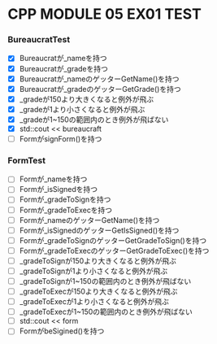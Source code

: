 # CPP MODULE 05 EX01 TEST

### BureaucratTest
- [x] Bureaucratが_nameを持つ
- [x] Bureaucratが_gradeを持つ
- [x] Bureaucratが_nameのゲッターGetName()を持つ
- [x] Bureaucratが_gradeのゲッターGetGrade()を持つ
- [x] _gradeが150より大きくなると例外が飛ぶ
- [x] _gradeが1より小さくなると例外が飛ぶ
- [x] _gradeが1~150の範囲内のとき例外が飛ばない
- [x] std::cout << bureaucraft
- [ ] FormがsignForm()を持つ

### FormTest
- [ ] Formが_nameを持つ
- [ ] Formが_isSignedを持つ
- [ ] Formが_gradeToSignを持つ
- [ ] Formが_gradeToExecを持つ
- [ ] Formが_nameのゲッターGetName()を持つ
- [ ] Formが_isSignedのゲッターGetIsSigned()を持つ
- [ ] Formが_gradeToSignのゲッターGetGradeToSign()を持つ
- [ ] Formが_gradeToExecのゲッターGetGradeToExec()を持つ
- [ ] _gradeToSignが150より大きくなると例外が飛ぶ
- [ ] _gradeToSignが1より小さくなると例外が飛ぶ
- [ ] _gradeToSignが1~150の範囲内のとき例外が飛ばない
- [ ] _gradeToExecが150より大きくなると例外が飛ぶ
- [ ] _gradeToExecが1より小さくなると例外が飛ぶ
- [ ] _gradeToExecが1~150の範囲内のとき例外が飛ばない
- [ ] std::cout << form
- [ ] FormがbeSigined()を持つ
